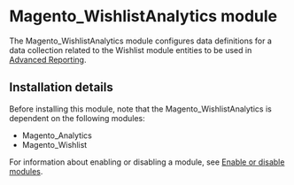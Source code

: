 # Magento_WishlistAnalytics module

The Magento_WishlistAnalytics module configures data definitions for a data collection related to the Wishlist module entities to be used in [Advanced Reporting](https://developer.adobe.com/commerce/php/development/advanced-reporting/modules/).

## Installation details

Before installing this module, note that the Magento_WishlistAnalytics is dependent on the following modules:

- Magento_Analytics
- Magento_Wishlist

For information about enabling or disabling a module, see [Enable or disable modules](https://experienceleague.adobe.com/docs/commerce-operations/installation-guide/tutorials/manage-modules.html).
